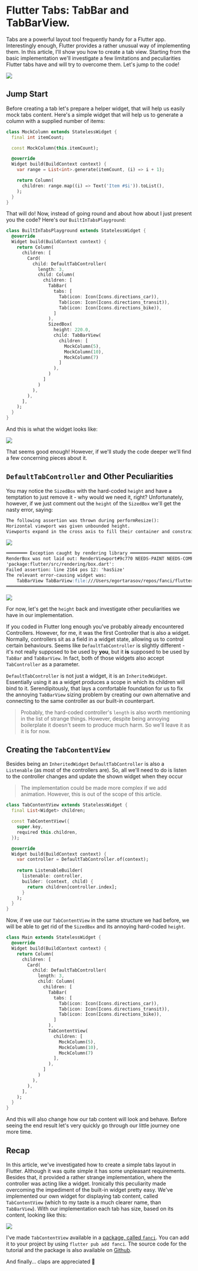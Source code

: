 # Flutter Tabs: TabBar and TabBarView.

Tabs are a powerful layout tool frequently handy for a Flutter app. Interestingly enough, Flutter provides a rather unusual way of implementing them. In this article, I'll show you how to create a tab view. Starting from the basic implementation we'll investigate a few limitations and peculiarities Flutter tabs have and will try to overcome them. Let's jump to the code!

![](thumb.png)

## Jump Start

Before creating a tab let's prepare a helper widget, that will help us easily mock tabs content. Here's a simple widget that will help us to generate a column with a supplied number of items:

```dart
class MockColumn extends StatelessWidget {
  final int itemCount;

  const MockColumn(this.itemCount);

  @override
  Widget build(BuildContext context) {
    var range = List<int>.generate(itemCount, (i) => i + 1);

    return Column(
      children: range.map((i) => Text('Item #$i')).toList(),
    );
  }
}
```

That will do! Now, instead of going round and about how about I just present you the code? Here's our `BuiltInTabsPlayground`:

```dart
class BuiltInTabsPlayground extends StatelessWidget {
  @override
  Widget build(BuildContext context) {
    return Column(
      children: [
        Card(
          child: DefaultTabController(
            length: 3, 
            child: Column(
              children: [
                TabBar(
                  tabs: [
                    Tab(icon: Icon(Icons.directions_car)),
                    Tab(icon: Icon(Icons.directions_transit)),
                    Tab(icon: Icon(Icons.directions_bike)),
                  ]
                ),
                SizedBox( 
                  height: 220.0,
                  child: TabBarView(
                    children: [
                      MockColumn(5),
                      MockColumn(10),
                      MockColumn(7)
                    ]
                  ),
                )
              ]
            )
          ),
        ),
      ],
    );
  }
}
```

And this is what the widget looks like:

![](built-in.gif)

That seems good enough! However, if we'll study the code deeper we'll find a few concerning pieces about it.

## `DefaultTabController` and Other Peculiarities

You may notice the `SizedBox` with the hard-coded `height` and have a temptation to just remove it - why would we need it, right? Unfortunately, however, if we just comment out the `height` of the `SizedBox` we'll get the nasty error, saying:

```markdown
The following assertion was thrown during performResize():
Horizontal viewport was given unbounded height.
Viewports expand in the cross axis to fill their container and constrain their children to match their extent in the cross axis. In this case, a horizontal viewport was given an unlimited amount of vertical space in which to expand.
```
![](error-p1.png)

```markdown
════════ Exception caught by rendering library ═════════════════════════════════
RenderBox was not laid out: RenderViewport#9c770 NEEDS-PAINT NEEDS-COMPOSITING-BITS-UPDATE
'package:flutter/src/rendering/box.dart':
Failed assertion: line 2164 pos 12: 'hasSize'
The relevant error-causing widget was:
    TabBarView TabBarView:file:///Users/egortarasov/repos/fanci/flutter/lib/tabs/playground.dart:119:26
════════════════════════════════════════════════════════════════════════════════
```

![](error-p2.png)

For now, let's get the `height` back and investigate other peculiarities we have in our implementation.

If you coded in Flutter long enough you've probably already encountered Controllers. However, for me, it was the first Controller that is also a widget. Normally, controllers sit as a field in a widget state, allowing us to control certain behaviours. Seems like `DefaultTabController` is slightly different - it's not really supposed to be used by **you**, but it **is** supposed to be used by `TabBar` and `TabBarView`. In fact, both of those widgets also accept `TabController` as a parameter.

`DefaultTabController` is not just a widget, it is an `InheritedWidget`. Essentially using it as a widget produces a scope in which its children will bind to it. Serendipitously, that lays a comfortable foundation for us to fix the annoying `TabBarView` sizing problem by creating our own alternative and connecting to the same controller as our built-in counterpart.

> Probably, the hard-coded controller's `length` is also worth mentioning in the list of strange things. However, despite being annoying boilerplate it doesn't seem to produce much harm. So we'll leave it as it is for now.

## Creating the `TabContentView`

Besides being an `InheritedWidget` `DefaultTabController` is also a `Listenable` (as most of the controllers are). So, all we'll need to do is listen to the controller changes and update the shown widget when they occur

> The implementation could be made more complex if we add animation. However, this is out of the scope of this article.

```dart
class TabContentView extends StatelessWidget {
  final List<Widget> children;

  const TabContentView({
    super.key,
    required this.children,
  });

  @override
  Widget build(BuildContext context) {
    var controller = DefaultTabController.of(context);
    
    return ListenableBuilder(
      listenable: controller,
      builder: (context, child) {
        return children[controller.index];
      }
    );
  }
}
```

Now, if we use our `TabContentView` in the same structure we had before, we will be able to get rid of the `SizedBox` and its annoying hard-coded `height`.

```dart
class Main extends StatelessWidget {
  @override
  Widget build(BuildContext context) {
    return Column(
      children: [
        Card(
          child: DefaultTabController(
            length: 3, 
            child: Column(
              children: [
                TabBar(
                  tabs: [
                    Tab(icon: Icon(Icons.directions_car)),
                    Tab(icon: Icon(Icons.directions_transit)),
                    Tab(icon: Icon(Icons.directions_bike)),
                  ]
                ),
                TabContentView(
                  children: [
                    MockColumn(5),
                    MockColumn(10),
                    MockColumn(7)
                  ],
                ),
              ]
            )
          ),
        ),
      ],
    );
  }
}
```

And this will also change how our tab content will look and behave. Before seeing the end result let's very quickly go through our little journey one more time.

## Recap

In this article, we've investigated how to create a simple tabs layout in Flutter. Although it was quite simple it has some unpleasant requirements. Besides that, it provided a rather strange implementation, where the controller was acting like a widget. Ironically this peculiarity made overcoming the impediment of the built-in widget pretty easy.  We've implemented our own widget for displaying tab content, called `TabContentView` (which to my taste is a much clearer name, than `TabBarView`). With our implementation each tab has size, based on its content, looking like this:

![](final.gif)

I've made `TabContentView` available in a [package, called `fanci`](https://pub.dev/packages/fanci). You can add it to your project by using `flutter pub add fanci`. The source code for the tutorial and the package is also available on [Github](https://github.com/astorDev/fanci/tree/main/flutter/lib/tabs). 

And finally... claps are appreciated 👏
